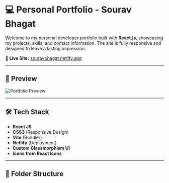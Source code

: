 # 💻 Personal Portfolio - Sourav Bhagat

Welcome to my personal developer portfolio built with **React.js**, showcasing my projects, skills, and contact information. The site is fully responsive and designed to leave a lasting impression.

🚀 **Live Site:** [souravbhagat.netlify.app](https://souravbhagat.netlify.app/)

---

## 📸 Preview

![Portfolio Preview](./src/assets/preview.png) <!-- Optional: Add preview image if available -->

---

## 🛠️ Tech Stack

- **React JS**
- **CSS3** (Responsive Design)
- **Vite** (Bundler)
- **Netlify** (Deployment)
- **Custom Glassmorphism UI**
- **Icons from React Icons**

---

## 📂 Folder Structure

